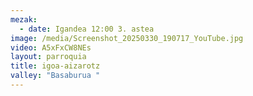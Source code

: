 ```yaml
---
mezak:
  - date: Igandea 12:00 3. astea
image: /media/Screenshot_20250330_190717_YouTube.jpg
video: A5xFxCW8NEs
layout: parroquia
title: igoa-aizarotz
valley: "Basaburua "
---
```

